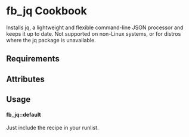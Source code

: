 fb_jq Cookbook
================
Installs jq, a lightweight and flexible command-line JSON processor
and keeps it up to date. Not supported on non-Linux systems, or for distros
where the jq package is unavailable.

Requirements
------------

Attributes
----------

Usage
-----
#### fb_jq::default
Just include the recipe in your runlist.
